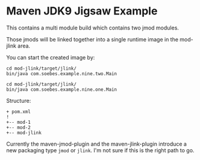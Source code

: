 Maven JDK9 Jigsaw Example
=========================

This contains a multi module build which contains
two jmod modules.

Those jmods will be linked together into a single 
runtime image in the mod-jlink area.

You can start the created image by:

    cd mod-jlink/target/jlink/
    bin/java com.soebes.example.nine.two.Main

    cd mod-jlink/target/jlink/
    bin/java com.soebes.example.nine.one.Main

Structure:

    + pom.xml
    !
    +-- mod-1
    +-- mod-2
    +-- mod-jlink


Currently the maven-jmod-plugin and the maven-jlink-plugin
introduce a new packaging type `jmod` or `jlink`. I'm not sure
if this is the right path to go.
